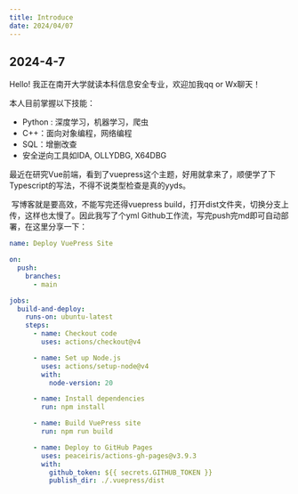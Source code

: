 ```yaml
---
title: Introduce
date: 2024/04/07
---
```


## 2024-4-7

Hello! 我正在南开大学就读本科信息安全专业，欢迎加我qq or Wx聊天！

本人目前掌握以下技能：

- Python : 深度学习，机器学习，爬虫
- C++：面向对象编程，网络编程
- SQL：增删改查
- 安全逆向工具如IDA, OLLYDBG, X64DBG

​	最近在研究Vue前端，看到了vuepress这个主题，好用就拿来了，顺便学了下Typescript的写法，不得不说类型检查是真的yyds。

​	写博客就是要高效，不能写完还得vuepress build，打开dist文件夹，切换分支上传，这样也太慢了。因此我写了个yml Github工作流，写完push完md即可自动部署，在这里分享一下：

```yaml
name: Deploy VuePress Site

on:
  push:
    branches:
      - main  

jobs:
  build-and-deploy:
    runs-on: ubuntu-latest
    steps:
      - name: Checkout code
        uses: actions/checkout@v4

      - name: Set up Node.js
        uses: actions/setup-node@v4
        with:
          node-version: 20  

      - name: Install dependencies
        run: npm install

      - name: Build VuePress site
        run: npm run build

      - name: Deploy to GitHub Pages
        uses: peaceiris/actions-gh-pages@v3.9.3
        with:
          github_token: ${{ secrets.GITHUB_TOKEN }}
          publish_dir: ./.vuepress/dist  
```

